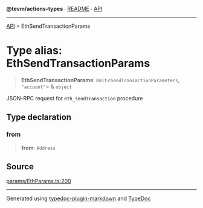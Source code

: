 **@tevm/actions-types** ∙ [README](../README.md) ∙ [API](../API.md)

***

[API](../API.md) > EthSendTransactionParams

# Type alias: EthSendTransactionParams

> **EthSendTransactionParams**: `Omit`\<`SendTransactionParameters`, `"account"`\> & `object`

JSON-RPC request for `eth_sendTransaction` procedure

## Type declaration

### from

> **from**: `Address`

## Source

[params/EthParams.ts:200](https://github.com/evmts/tevm-monorepo/blob/main/packages/actions-types/src/params/EthParams.ts#L200)

***
Generated using [typedoc-plugin-markdown](https://www.npmjs.com/package/typedoc-plugin-markdown) and [TypeDoc](https://typedoc.org/)
